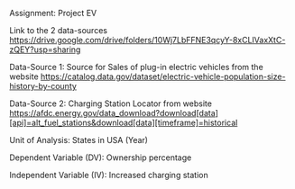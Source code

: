 Assignment: Project EV

Link to the 2 data-sources https://drive.google.com/drive/folders/10Wj7LbFFNE3qcyY-8xCLIVaxXtC-zQEY?usp=sharing

Data-Source 1: Source for Sales of plug-in electric vehicles from the website https://catalog.data.gov/dataset/electric-vehicle-population-size-history-by-county 

Data-Source 2: Charging Station Locator from website https://afdc.energy.gov/data_download?download[data][api]=alt_fuel_stations&download[data][timeframe]=historical

Unit of Analysis: States in USA (Year) 

Dependent Variable (DV): Ownership percentage

Independent Variable (IV): Increased charging station
